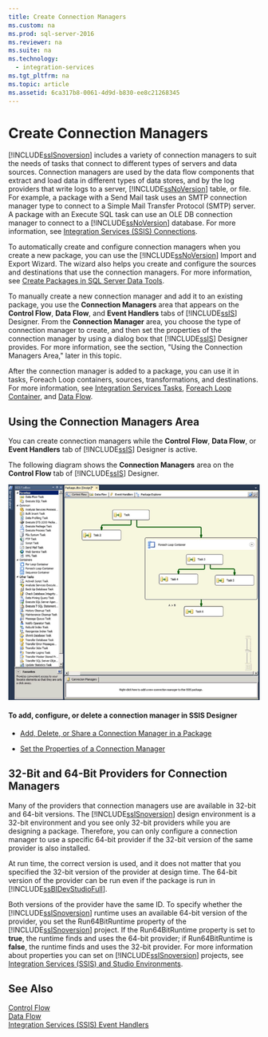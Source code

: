 ```yaml
---
title: Create Connection Managers
ms.custom: na
ms.prod: sql-server-2016
ms.reviewer: na
ms.suite: na
ms.technology: 
  - integration-services
ms.tgt_pltfrm: na
ms.topic: article
ms.assetid: 6ca317b8-0061-4d9d-b830-ee8c21268345
---
```

# Create Connection Managers
  [!INCLUDE[ssISnoversion](../../Token\Other/ssISnoversion_md.md)] includes a variety of connection managers to suit the needs of tasks that connect to different types of servers and data sources. Connection managers are used by the data flow components that extract and load data in different types of data stores, and by the log providers that write logs to a server, [!INCLUDE[ssNoVersion](../../Token\Other/ssNoVersion_md.md)] table, or file. For example, a package with a Send Mail task uses an SMTP connection manager type to connect to a Simple Mail Transfer Protocol \(SMTP\) server. A package with an Execute SQL task can use an OLE DB connection manager to connect to a [!INCLUDE[ssNoVersion](../../Token\Other/ssNoVersion_md.md)] database. For more information, see [Integration Services &#40;SSIS&#41; Connections](../Topic/Integration%20Services%20\(SSIS\)%20Connections.md).  
  
 To automatically create and configure connection managers when you create a new package, you can use the [!INCLUDE[ssNoVersion](../../Token\Other/ssNoVersion_md.md)] Import and Export Wizard. The wizard also helps you create and configure the sources and destinations that use the connection managers. For more information, see [Create Packages in SQL Server Data Tools](../../Topics\TopicNameNotContainA/Create-Packages-in-SQL-Server-Data-Tools.md).  
  
 To manually create a new connection manager and add it to an existing package, you use the **Connection Managers** area that appears on the **Control Flow**, **Data Flow**, and **Event Handlers** tabs of [!INCLUDE[ssIS](../../Token\Other/ssIS_md.md)] Designer. From the **Connection Manager** area, you choose the type of connection manager to create, and then set the properties of the connection manager by using a dialog box that [!INCLUDE[ssIS](../../Token\Other/ssIS_md.md)] Designer provides. For more information, see the section, "Using the Connection Managers Area," later in this topic.  
  
 After the connection manager is added to a package, you can use it in tasks, Foreach Loop containers, sources, transformations, and destinations. For more information, see [Integration Services Tasks](../../Topics\TopicNameNotContainA/Integration-Services-Tasks.md), [Foreach Loop Container](../../Topics\TopicNameNotContainA/Foreach-Loop-Container.md), and [Data Flow](../../Topics\TopicNameNotContainA/Data-Flow.md).  
  
## Using the Connection Managers Area  
 You can create connection managers while the **Control Flow**, **Data Flow**, or **Event Handlers** tab of [!INCLUDE[ssIS](../../Token\Other/ssIS_md.md)] Designer is active.  
  
 The following diagram shows the **Connection Managers** area on the **Control Flow** tab of [!INCLUDE[ssIS](../../Token\Other/ssIS_md.md)] Designer.  
  
 ![Screenshot of control flow designer with package](../../Images\Image\ImageNotContaina/SampleControlFlow.gif "SampleControlFlow")  
  
#### To add, configure, or delete a connection manager in SSIS Designer  
  
-   [Add, Delete, or Share a Connection Manager in a Package](../../Topics\TopicNameContainA/Add,-Delete,-or-Share-a-Connection-Manager-in-a-Package.md)  
  
-   [Set the Properties of a Connection Manager](../../Topics\TopicNameContainA/Set-the-Properties-of-a-Connection-Manager.md)  
  
## 32\-Bit and 64\-Bit Providers for Connection Managers  
 Many of the providers that connection managers use are available in 32\-bit and 64\-bit versions. The [!INCLUDE[ssISnoversion](../../Token\Other/ssISnoversion_md.md)] design environment is a 32\-bit environment and you see only 32\-bit providers while you are designing a package. Therefore, you can only configure a connection manager to use a specific 64\-bit provider if the 32\-bit version of the same provider is also installed.  
  
 At run time, the correct version is used, and it does not matter that you specified the 32\-bit version of the provider at design time. The 64\-bit version of the provider can be run even if the package is run in [!INCLUDE[ssBIDevStudioFull](../../Token\Other/ssBIDevStudioFull_md.md)].  
  
 Both versions of the provider have the same ID. To specify whether the [!INCLUDE[ssISnoversion](../../Token\Other/ssISnoversion_md.md)] runtime uses an available 64\-bit version of the provider, you set the Run64BitRuntime property of the [!INCLUDE[ssISnoversion](../../Token\Other/ssISnoversion_md.md)] project. If the Run64BitRuntime property is set to **true**, the runtime finds and uses the 64\-bit provider; if Run64BitRuntime is **false**, the runtime finds and uses the 32\-bit provider. For more information about properties you can set on [!INCLUDE[ssISnoversion](../../Token\Other/ssISnoversion_md.md)] projects, see [Integration Services &#40;SSIS&#41; and Studio Environments](../Topic/Integration%20Services%20\(SSIS\)%20and%20Studio%20Environments.md).  
  
## See Also  
 [Control Flow](../../Topics\TopicNameNotContainA/Control-Flow.md)   
 [Data Flow](../../Topics\TopicNameNotContainA/Data-Flow.md)   
 [Integration Services &#40;SSIS&#41; Event Handlers](../Topic/Integration%20Services%20\(SSIS\)%20Event%20Handlers.md)  
  
  